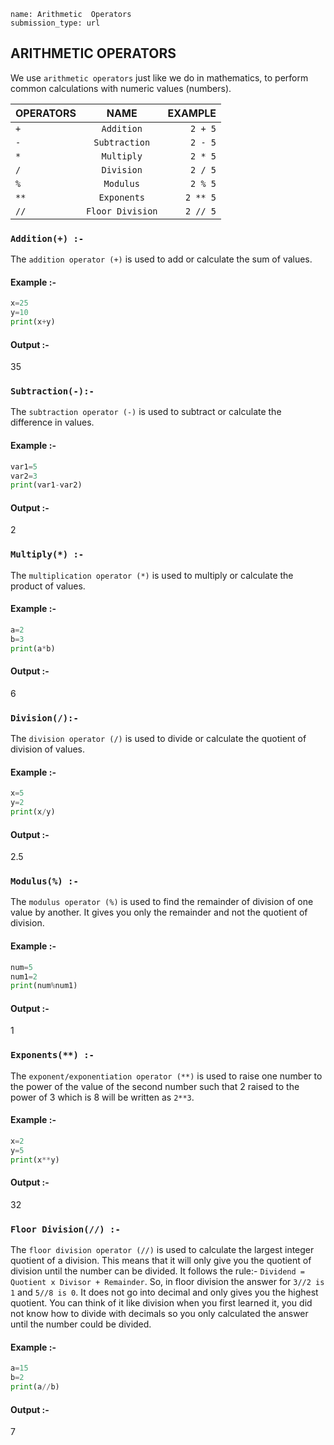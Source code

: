 ```ngMeta
name: Arithmetic  Operators
submission_type: url
```


## ARITHMETIC OPERATORS

We use `arithmetic operators` just like we do in mathematics, to perform common calculations with numeric values (numbers).

| OPERATORS     | NAME | EXAMPLE    |
| :---        |    :----:   |          ---: |
| `+` | `Addition`   |  `2 + 5`  |
|`-`  | `Subtraction` | `2 - 5`   |
|`*`  | `Multiply`    |`2 * 5`    |
|`/`  | `Division`   | `2 / 5`   |
| `%` | `Modulus`    | `2 % 5`   |
| `**`| `Exponents`   |`2 ** 5`   |
| `//`| `Floor Division` | `2 // 5`|


### `Addition(+) :-`

  The `addition operator (+)` is used to add or calculate the sum of values. 

#### Example :-
```python
x=25
y=10
print(x+y)
```

#### Output :-

35


### `Subtraction(-):-`
 The `subtraction operator (-)` is used to subtract or calculate the difference in values.

#### Example :-
```python
var1=5
var2=3
print(var1-var2)
```
#### Output :-

2


### `Multiply(*) :-`
 The `multiplication operator (*)` is used to multiply or calculate the product of values.

#### Example :-
```python
a=2
b=3
print(a*b)
```
#### Output :-

6

### `Division(/):-`
 The `division operator (/)` is used to divide or calculate the quotient of division of values.

#### Example :-
```python
x=5
y=2
print(x/y)
```
#### Output :-

2.5

### `Modulus(%) :-`
The `modulus operator (%)` is used to find the remainder of division of one value by another. It gives you only the remainder and not the quotient of division.

#### Example :-
```python
num=5
num1=2
print(num%num1)
```
#### Output :-

1

### `Exponents(**) :-`
 The `exponent/exponentiation operator (**)` is used to raise one number to the power of the value of the second number such that 2 raised to the power of 3 which is 8 will be written as `2**3`.

#### Example :-
```python
x=2
y=5
print(x**y)
```
#### Output :-

32


### `Floor Division(//) :-`
 The `floor division operator (//)` is used to calculate the largest integer quotient of a division. This means that it will only give you the quotient of division until the number can be divided. It follows the rule:-
`Dividend = Quotient x Divisor + Remainder`. So, in floor division the answer for `3//2 is 1` and `5//8 is 0`. It does not go into decimal and only gives you the highest quotient. You can think of it like division when you first learned it, you did not know how to divide with decimals so you only calculated the answer until the number could be divided.

#### Example :-
```python
a=15
b=2
print(a//b)
```
#### Output :-

7
